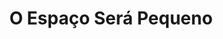 ---
Numero: 68
title: O Espaço Será Pequeno
Autor: Fredric Brown
Co-autor: 
Ano-de-Publicacao: 1962
Titulo-original: Space on my Hands
Tradutor: Mário-Henrique Leiria
Co-tradutor: 
Ano-de-edicao: 1951
alias: Fredric-Brown
Autor2-alias: 
Tradutor1-alias: Mario-Henrique-Leiria
Tradutor2-alias: 
Titulo-link: 68-O-Espaco-Sera-Pequeno
Capa: Lima de Freitas
pags: 177
Capa-link: Lima-de-Freitas
---